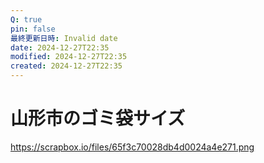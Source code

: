 ```yaml
---
Q: true
pin: false
最終更新日時: Invalid date
date: 2024-12-27T22:35
modified: 2024-12-27T22:35
created: 2024-12-27T22:35
---
```

# 山形市のゴミ袋サイズ

https://scrapbox.io/files/65f3c70028db4d0024a4e271.png